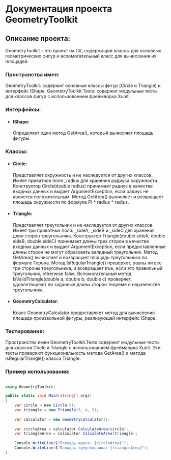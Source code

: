 # Документация проекта GeometryToolkit

## Описание проекта:

GeometryToolkit - это проект на C#, содержащий классы для основных геометрических фигур и вспомогательный класс для вычисления их площадей.

### Пространства имен:

GeometryToolkit: содержит основные классы фигур (Circle и Triangle) и интерфейс IShape.
GeometryToolkit.Tests: содержит модульные тесты для классов фигур с использованием фреймворка Xunit.

### Интерфейсы:

- #### IShape: 

  Определяет один метод GetArea(), который вычисляет площадь фигуры.

### Классы:

- #### Circle:

  Представляет окружность и не наследуется от других классов.
Имеет приватное поле _radius для хранения радиуса окружности.
Конструктор Circle(double radius) принимает радиус в качестве входных данных и выдает ArgumentException, если радиус не является положительным.
Метод GetArea() вычисляет и возвращает площадь окружности по формуле PI * radius * radius.

- #### Triangle:

  Представляет треугольник и не наследуется от других классов.
Имеет три приватных поля: _sideA, _sideB и _sideC для хранения длин сторон треугольника.
Конструктор Triangle(double sideA, double sideB, double sideC) принимает длины трех сторон в качестве входных данных и выдает ArgumentException, если предоставленные длины сторон не могут образовать валидный треугольник.
Метод GetArea() вычисляет и возвращает площадь треугольника по формуле Герона.
Метод IsRegularTriangle() проверяет, равны ли все три стороны треугольника, и возвращает true, если это правильный треугольник, otherwise false.
Вспомогательный метод IsValidTriangle(double a, double b, double c) проверяет, удовлетворяют ли заданные длины сторон теореме о неравенстве треугольника.

- #### GeometryCalculator:

  Класс GeometryCalculator предоставляет метод для вычисления площади произвольной фигуры, реализующей интерфейс IShape.

### Тестирование:

Пространство имен GeometryToolkit.Tests содержит модульные тесты для классов Circle и Triangle с использованием фреймворка Xunit. Эти тесты проверяют функциональность метода GetArea() и метода IsRegularTriangle() класса Triangle.

### Пример использования:

```csharp

using GeometryToolkit;

public static void Main(string[] args)
{
    var circle = new Circle(5);
    var triangle = new Triangle(3, 4, 5);
    
    var calculator = new GeometryCalculator();
    
    var circleArea = calculator.CalculateArea(circle);
    var triangleArea = calculator.CalculateArea(triangle);
    
    Console.WriteLine($"Площадь круга: {circleArea}");
    Console.WriteLine($"Площадь треугольника: {triangleArea}");
}

```
